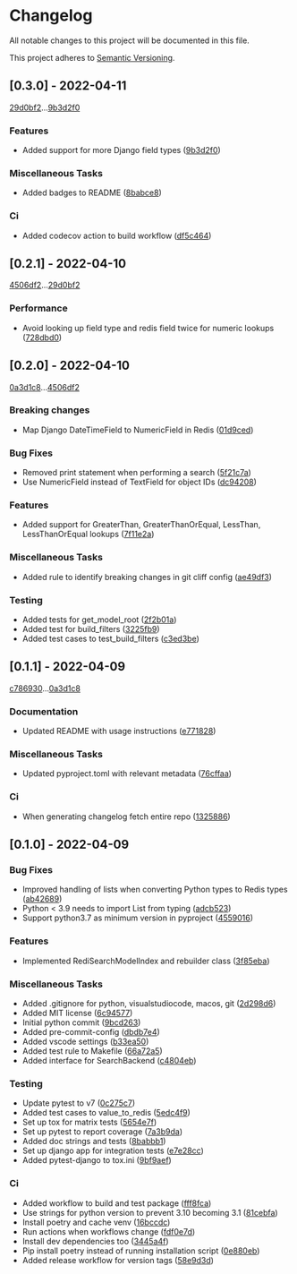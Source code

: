 # Changelog

All notable changes to this project will be documented in this file.

This project adheres to [Semantic Versioning](https://semver.org/spec/v2.0.0.html).

## [0.3.0] - 2022-04-11

[29d0bf2](29d0bf24638df1ba53bea75b121f390190e6d431)...[9b3d2f0](9b3d2f0b3d19062f3c28dfc8e1f5320e4a17a898)

### Features

- Added support for more Django field types ([9b3d2f0](9b3d2f0b3d19062f3c28dfc8e1f5320e4a17a898))

### Miscellaneous Tasks

- Added badges to README ([8babce8](8babce8ccf1439abf2d9cddc92981d3b83daf473))

### Ci

- Added codecov action to build workflow ([df5c464](df5c4640b5106947e8aaeb5115eb8d2ce682da4f))

## [0.2.1] - 2022-04-10

[4506df2](4506df29824a91d56c66841c1f26c2be79abc04e)...[29d0bf2](29d0bf24638df1ba53bea75b121f390190e6d431)

### Performance

- Avoid looking up field type and redis field twice for numeric lookups ([728dbd0](728dbd025f2860e7c56721d96c0f83572436bce8))

## [0.2.0] - 2022-04-10

[0a3d1c8](0a3d1c8bba45ddbc9e082d2f58b90136da5471ee)...[4506df2](4506df29824a91d56c66841c1f26c2be79abc04e)

### Breaking changes

- Map Django DateTimeField to NumericField in Redis ([01d9ced](01d9cedb421bfd02475fe08cc3192ea0dcdf07ac))

### Bug Fixes

- Removed print statement when performing a search ([5f21c7a](5f21c7ac343913984b3c67872a7da1314a55f3fb))
- Use NumericField instead of TextField for object IDs ([dc94208](dc942080b192ea66c0102e677d18c6a2efe4215a))

### Features

- Added support for GreaterThan, GreaterThanOrEqual, LessThan, LessThanOrEqual lookups ([7f11e2a](7f11e2a51815fa50732eeba3eb3066471b859ee5))

### Miscellaneous Tasks

- Added rule to identify breaking changes in git cliff config ([ae49df3](ae49df37eb34369baf0989f3f1c349a52057e11c))

### Testing

- Added tests for get_model_root ([2f2b01a](2f2b01a1ffa54fd6440695874a84c72e2492002a))
- Added test for build_filters ([3225fb9](3225fb9c7fb33a9ec06a3f04afa935340a73c912))
- Added test cases to test_build_filters ([c3ed3be](c3ed3beca567a9372af6868eb72b15941c4aab51))

## [0.1.1] - 2022-04-09

[c786930](c7869309a6f88a6ee3698d8118f0948a4ab8c2ba)...[0a3d1c8](0a3d1c8bba45ddbc9e082d2f58b90136da5471ee)

### Documentation

- Updated README with usage instructions ([e771828](e771828734ec949cd8110074cd502634eb5096d5))

### Miscellaneous Tasks

- Updated pyproject.toml with relevant metadata ([76cffaa](76cffaabc0f898c5d250c74ef7f70606082a9088))

### Ci

- When generating changelog fetch entire repo ([1325886](1325886109f1c8f35216452b7d1d2c37ca226339))

## [0.1.0] - 2022-04-09

### Bug Fixes

- Improved handling of lists when converting Python types to Redis types ([ab42689](ab42689747b3fb46260967cac4e31d96424935c2))
- Python < 3.9 needs to import List from typing ([adcb523](adcb5230a01e3b9b0e7fdd49de67a8298785b4bc))
- Support python3.7 as minimum version in pyproject ([4559016](4559016808e3efec14249798d75ed52370b6efb9))

### Features

- Implemented RediSearchModelIndex and rebuilder class ([3f85eba](3f85eba0ef3f0adf66c6ac5ca263a54768cb9084))

### Miscellaneous Tasks

- Added .gitignore for python, visualstudiocode, macos, git ([2d298d6](2d298d6787b5c2a9b262225678a210a54378d2c4))
- Added MIT license ([6c94577](6c94577678848c5cbae35a9b9f0afaebe31b9d3a))
- Initial python commit ([9bcd263](9bcd2634650a95a9576183db1559d32610eae0b6))
- Added pre-commit-config ([dbdb7e4](dbdb7e45e62bc87909198387848aa09ddedd53d8))
- Added vscode settings ([b33ea50](b33ea50f1030c3420ab07d1386357f535df99414))
- Added test rule to Makefile ([66a72a5](66a72a56ad701afbdf0a5241c6209066309438fc))
- Added interface for SearchBackend ([c4804eb](c4804ebe60b01981e9379320d5c06d2dc48d21a5))

### Testing

- Update pytest to v7 ([0c275c7](0c275c774ab8a961d95bee58bcc96fdbf06fde83))
- Added test cases to value_to_redis ([5edc4f9](5edc4f92ab811a662a1948577f07dce5271f94af))
- Set up tox for matrix tests ([5654e7f](5654e7f16b549dc5079c73a39f85615eaba8d2cc))
- Set up pytest to report coverage ([7a3b9da](7a3b9da5c36e2ab997b4f42c74a5f88301e804a4))
- Added doc strings and tests ([8babbb1](8babbb1ea2902c404807d5825dad4430e45286d2))
- Set up django app for integration tests ([e7e28cc](e7e28cc19e6f86e467fc83ddebf9506c3280ec75))
- Added pytest-django to tox.ini ([9bf9aef](9bf9aef86ad30dda9f1a9e4a52bf76cc9da79851))

### Ci

- Added workflow to build and test package ([fff8fca](fff8fca5466fa0938f759c06f65fcdad615dde45))
- Use strings for python version to prevent 3.10 becoming 3.1 ([81cebfa](81cebfaab401f2db4925dd022403e2c648ab9960))
- Install poetry and cache venv ([16bccdc](16bccdc9551603b92d379d0ae373496b81b02f81))
- Run actions when workflows change ([fdf0e7d](fdf0e7d1dd302843445909bbd4a14d94dd00fcb0))
- Install dev dependencies too ([3445a4f](3445a4f3a6a7786b89282e9f7b9fc67b0394eca2))
- Pip install poetry instead of running installation script ([0e880eb](0e880ebca98e619f3f1bd60e2e631039c54b4139))
- Added release workflow for version tags ([58e9d3d](58e9d3ded14539f069311d2a8a98834984f92e80))

<!-- generated by git-cliff -->
